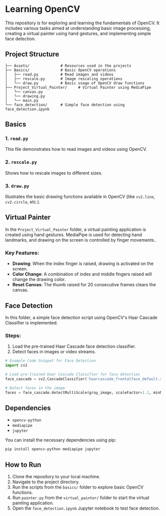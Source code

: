 
# Learning OpenCV

This repository is for exploring and learning the fundamentals of OpenCV. It includes various tasks aimed at understanding basic image processing, creating a virtual painter using hand gestures, and implementing simple face detection.

## Project Structure

```
├── Assets/              # Resources used in the projects
├── Basics/              # Basic OpenCV operations
│   ├── read.py          # Read images and videos
│   ├── rescale.py       # Image rescaling operations
│   └── draw.py          # Basic usage of OpenCV draw functions
├── Project_Virtual_Painter/     # Virtual Painter using MediaPipe
│   └── canvas.py       
│   └── drawing.py   
│   └── main.py   
└── face_detection/      # Simple face detection using face_detection.ipynb 
```

## Basics

### 1. `read.py`
This file demonstrates how to read images and videos using OpenCV.

### 2. `rescale.py`
Shows how to rescale images to different sizes.

### 3. `draw.py`
Illustrates the basic drawing functions available in OpenCV (like `cv2.line`, `cv2.circle`, etc.).

## Virtual Painter

In the `Project_Virtual_Painter` folder, a virtual painting application is created using hand gestures. MediaPipe is used for detecting hand landmarks, and drawing on the screen is controlled by finger movements..

### Key Features:
- **Drawing**: When the index finger is raised, drawing is activated on the screen.
- **Color Change**: A combination of index and middle fingers raised will change the drawing color.
- **Reset Canvas**: The thumb raised for 20 consecutive frames clears the canvas.

## Face Detection

In this folder, a simple face detection script using OpenCV's Haar Cascade Classifier is implemented.

### Steps:
1. Load the pre-trained Haar Cascade face detection classifier.
2. Detect faces in images or video streams.

```python
# Example Code Snippet for Face Detection
import cv2

# Load pre-trained Haar Cascade Classifier for face detection
face_cascade = cv2.CascadeClassifier('haarcascade_frontalface_default.xml')

# Detect faces in the image
faces = face_cascade.detectMultiScale(gray_image, scaleFactor=1.1, minNeighbors=5, minSize=(30, 30))
```

## Dependencies

- `opencv-python`
- `mediapipe`
- `jupyter`

You can install the necessary dependencies using pip:

```bash
pip install opencv-python mediapipe jupyter
```

## How to Run

1. Clone the repository to your local machine.
2. Navigate to the project directory.
3. Run the scripts from the `basics/` folder to explore basic OpenCV functions.
4. Run `painter.py` from the `virtual_painter/` folder to start the virtual painting application.
5. Open the `face_detection.ipynb` Jupyter notebook to test face detection.


